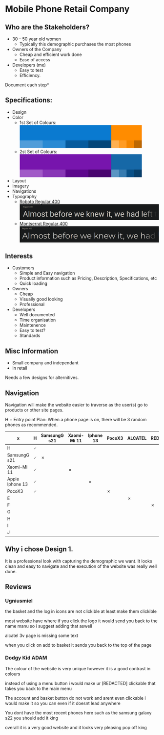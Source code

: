 # Mobile Phone Retail Company
## Who are the Stakeholders?
* 30 – 50 year old women
  * Typically this demographic purchases the most phones
* Owners of the Company
  * Cheap and efficient work done
  * Ease of access
* Developers (me)
  * Easy to test
  * Efficiency.

Document each step*

## Specifications:
* Design
* Color
  * 1st Set of Colours:
  ![Paletton](doc/design/ColourSet1.png)
  * 2st Set of Colours:
  ![Paletton](doc/design/ColourSet2.png)
* Layout
* Imagery
* Navigations
* Typography
  * [Roboto Regular 400](https://fonts.google.com/specimen/Roboto#standard-styles)
  ![f](src/img/Roboto_R400.png)
  * [Montserrat Regular 400](https://fonts.google.com/specimen/Roboto#standard-styles)
  ![f](src/img/Montserrat_R400.png)

## Interests
* Customers
  * Simple and Easy navigation
  * Product information such as Pricing, Description, Specifications, etc
  * Quick loading
* Owners
  * Cheap
  * Visually good looking
  * Professional
* Developers
  * Well documented
  * Time organisation
  * Maintenence
  * Easy to test?
  * Standards

## Misc Information
* Small company and independant
* In retail

Needs a few designs for alternitives.

## Navigation
Navigation will make the website easier to traverse as the user(s) go to products or other site pages.

H = Entry point
Plan: When a phone page is on, there will be 3 random phones as recommended.

| x | H | SamsungG s21 | Xaomi-Mi 11 | Iphone 13 | PocoX3 | ALCATEL | REDMI | G | H | I | J |
|---|---|---|---|---|---|---|---|---|---|---|---|
| H | 🗸  |   |   |   |   |   |   |   |   |   |   |
| SamsungG s21 | 🗸  | ✗  |   |   |   |   |   |   |   |   |   |
| Xaomi-Mi 11 |  🗸 |   | ✗  |   |   |   |   |   |   |   |   |
| Apple Iphone 13 | 🗸  |   |   | ✗ |   |   |   |   |   |   |   |
| PocoX3 | 🗸  |   |   |   | ✗ |   |   |   |   |   |   |
| E |   |   |   |   |   | ✗ |   |   |   |   |   |
| F |   |   |   |   |   |   | ✗  |   |   |   |   |
| G |   |   |   |   |   |   |   | ✗  |   |   |   |
| H |   |   |   |   |   |   |   |   |  ✗ |   |   |
| I |   |   |   |   |   |   |   |   |   | ✗  |   |
| J |   |   |   |   |   |   |   |   |   |   |  ✗ |


## Why i chose Design 1.
It is a professional look with capturing the demographic we want. It looks clean and easy to navigate and the execution of the website was really well done.

##  Reviews

### Ugniusmiel

the basket and the log in icons are not clickible at least make them clickible 

most website have where if you click the logo it would send you back to the name manu so i suggest adding that aswell 

alcatel 3v page is missing some text

when you click on add to basket it sends you back to the top of the page


### Dodgy Kid ADAM

The colour of the website is very unique however it is a good contrast in colours

instead of using a menu button i would make ur [REDACTED] clickable that takes you back to the main menu

The account and basket button do not work and arent even clickable i would make it so you can even if it doesnt lead anywhere

You dont have the most recent phones here such as the samsung galaxy s22 you should add it king 

overall it is a very good website and it looks very pleasing pop off king 
